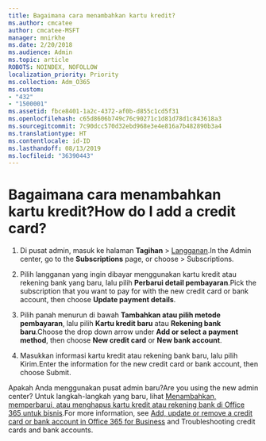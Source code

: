 ```yaml
---
title: Bagaimana cara menambahkan kartu kredit?
ms.author: cmcatee
author: cmcatee-MSFT
manager: mnirkhe
ms.date: 2/20/2018
ms.audience: Admin
ms.topic: article
ROBOTS: NOINDEX, NOFOLLOW
localization_priority: Priority
ms.collection: Adm_O365
ms.custom:
- "432"
- "1500001"
ms.assetid: fbce8401-1a2c-4372-af0b-d855c1cd5f31
ms.openlocfilehash: c65d8606b749c76c90271c1d81d78d1c843618a3
ms.sourcegitcommit: 7c90dcc570d32ebd968e3e4e816a7b482890b3a4
ms.translationtype: HT
ms.contentlocale: id-ID
ms.lasthandoff: 08/13/2019
ms.locfileid: "36390443"
---
```

# <a name="how-do-i-add-a-credit-card"></a><span data-ttu-id="58cdf-102">Bagaimana cara menambahkan kartu kredit?</span><span class="sxs-lookup"><span data-stu-id="58cdf-102">How do I add a credit card?</span></span>

1. <span data-ttu-id="58cdf-103">Di pusat admin, masuk ke halaman **Tagihan** \> [Langganan](https://go.microsoft.com/fwlink/p/?linkid=842054).</span><span class="sxs-lookup"><span data-stu-id="58cdf-103">In the Admin center, go to the **Subscriptions** page, or choose \> [](https://go.microsoft.com/fwlink/p/?linkid=842054) Subscriptions.</span></span>

2. <span data-ttu-id="58cdf-104">Pilih langganan yang ingin dibayar menggunakan kartu kredit atau rekening bank yang baru, lalu pilih **Perbarui detail pembayaran**.</span><span class="sxs-lookup"><span data-stu-id="58cdf-104">Pick the subscription that you want to pay for with the new credit card or bank account, then choose **Update payment details**.</span></span>

3. <span data-ttu-id="58cdf-105">Pilih panah menurun di bawah **Tambahkan atau pilih metode pembayaran**, lalu pilih **Kartu kredit baru** atau **Rekening bank baru**.</span><span class="sxs-lookup"><span data-stu-id="58cdf-105">Choose the drop down arrow under **Add or select a payment method**, then choose **New credit card** or **New bank account**.</span></span>

4. <span data-ttu-id="58cdf-106">Masukkan informasi kartu kredit atau rekening bank baru, lalu pilih Kirim.</span><span class="sxs-lookup"><span data-stu-id="58cdf-106">Enter the information for the new credit card or bank account, then choose Submit.</span></span>

<span data-ttu-id="58cdf-107">Apakah Anda menggunakan pusat admin baru?</span><span class="sxs-lookup"><span data-stu-id="58cdf-107">Are you using the new admin center?</span></span> <span data-ttu-id="58cdf-108">Untuk langkah-langkah yang baru, lihat [Menambahkan, memperbarui, atau menghapus kartu kredit atau rekening bank di Office 365 untuk bisnis](https://docs.microsoft.com/id-ID/office365/admin/subscriptions-and-billing/add-update-or-remove-credit-card-or-bank-account).</span><span class="sxs-lookup"><span data-stu-id="58cdf-108">For more information, see [Add, update or remove a credit card or bank account in Office 365 for Business](https://docs.microsoft.com/en-us/office365/admin/subscriptions-and-billing/add-update-or-remove-credit-card-or-bank-account) and Troubleshooting credit cards and bank accounts.</span></span>
